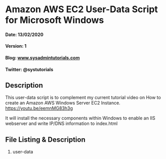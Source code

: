 # Amazon AWS EC2 User-Data Script for Microsoft Windows
#### Date: 13/02/2020
#### Version: 1
#### Blog: www.sysadmintutorials.com
#### Twitter: @systutorials

## Description

This user-data script is to complement my current tutorial video on How to create an Amazon AWS Windows Server EC2 Instance.
https://youtu.be/eemnMG83h3g

It will install the necessary components within Windows to enable an IIS webserver and write IP/DNS information to index.html

## File Listing & Description
1. user-data<br>

